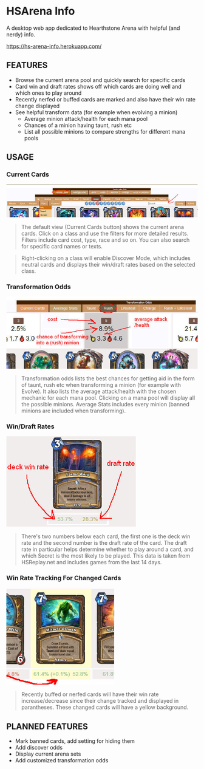 # HSArena Info
A desktop web app dedicated to Hearthstone Arena with helpful (and nerdy) info.

https://hs-arena-info.herokuapp.com/
 
## FEATURES
- Browse the current arena pool and quickly search for specific cards
- Card win and draft rates shows off which cards are doing well and which ones to play around
- Recently nerfed or buffed cards are marked and also have their win rate change displayed
- See helpful transform data (for example when evolving a minion)
  - Average minion attack/health for each mana pool
  - Chances of a minion having taunt, rush etc
  - List all possible minions to compare strengths for different mana pools

## USAGE
### Current Cards
![Site overview](images/readme/rotation.jpg)
>The default view (Current Cards button) shows the current arena cards. Click on a class and use the filters for more detailed results. Filters include card cost, type, race and so on. You can also search for specific card names or texts.

>Right-clicking on a class will enable Discover Mode, which includes neutral cards and displays their win/draft rates based on the selected class.
### Transformation Odds

![Site overview](images/readme/odds.jpg)
>Transformation odds lists the best chances for getting aid in the form of taunt, rush etc when transforming a minion (for example with Evolve). It also lists the average attack/health with the chosen mechanic for each mana pool. Clicking on a mana pool will display all the possible minions. Average Stats includes every minion (banned minions are included when transforming).

### Win/Draft Rates
![Site overview](images/readme/card.jpg)
>There's two numbers below each card, the first one is the deck win rate and the second number is the draft rate of the card. The draft rate in particular helps determine whether to play around a card, and which Secret is the most likely to be played. This data is taken from HSReplay.net and includes games from the last 14 days.

### Win Rate Tracking For Changed Cards
![Site overview](images/readme/tracking.jpg)
>Recently buffed or nerfed cards will have their win rate increase/decrease since their change tracked and displayed in parantheses. These changed cards will have a yellow background.

## PLANNED FEATURES
- Mark banned cards, add setting for hiding them
- Add discover odds
- Display current arena sets
- Add customized transformation odds
